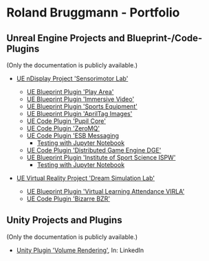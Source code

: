 # Roland Bruggmann - Portfolio

## Unreal Engine Projects and Blueprint-/Code-Plugins

(Only the documentation is publicly available.)

* [UE nDisplay Project 'Sensorimotor Lab'](SensorimotorLab)
  * [UE Blueprint Plugin 'Play Area'](PlayArea)
  * [UE Blueprint Plugin 'Immersive Video'](ImmersiveVideo)
  * [UE Blueprint Plugin 'Sports Equipment'](SportsEquipment)
  * [UE Blueprint Plugin 'AprilTag Images'](AprilTagImages)
  * [UE Code Plugin 'Pupil Core'](Pupil)
  * [UE Code Plugin 'ZeroMQ'](ZeroMQ)
  * [UE Code Plugin 'ESB Messaging](ESBMessaging)
    * [Testing with Jupyter Notebook](ESBMessaging/Testing/)
  * [UE Code Plugin 'Distributed Game Engine DGE'](DGE)
  * [UE Blueprint Plugin 'Institute of Sport Science ISPW'](ISPW)
    * [Testing with Jupyter Notebook](ISPW/Testing/)

* [UE Virtual Reality Project 'Dream Simulation Lab'](DreamSimLab)
  * [UE Blueprint Plugin 'Virtual Learning Attendance VIRLA'](VIRLA)
  * [UE Code Plugin 'Bizarre BZR'](BZR)

## Unity Projects and Plugins

(Only the documentation is publicly available.)

* [Unity Plugin 'Volume Rendering'](https://www.linkedin.com/pulse/unity-volume-rendering-roland-bruggmann/), In: LinkedIn
